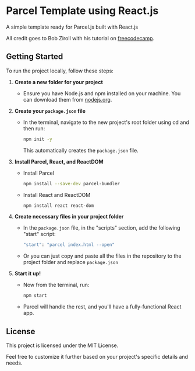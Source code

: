 # Parcel Template using React.js

A simple template ready for Parcel.js built with React.js

All credit goes to Bob Ziroll with his tutorial on [freecodecamp](https://www.freecodecamp.org/news/how-to-up-a-react-app-with-parcel/).

## Getting Started

To run the project locally, follow these steps:

1. **Create a new folder for your project**
   - Ensure you have Node.js and npm installed on your machine. You can download them from [nodejs.org](https://nodejs.org/).

2. **Create your `package.json` file**
   - In the terminal, navigate to the new project's root folder using cd and then run:
     
     ```bash
     npm init -y
     ```
     This automatically creates the `package.json` file.

3. **Install Parcel, React, and ReactDOM**
   - Install Parcel

       
     ```bash
     npm install --save-dev parcel-bundler
     ```
   - Install React and ReactDOM

       
     ```bash
     npm install react react-dom
     ```
4. **Create necessary files in your project folder**
   - In the `package.json` file, in the "scripts" section, add the following "start" script:
     
     ```bash
     "start": "parcel index.html --open"
     ```
   - Or you can just copy and paste all the files in the repository to the project folder and replace `package.json`

5. **Start it up!**
   - Now from the terminal, run:
     
     ```bash
     npm start
     ```
   - Parcel will handle the rest, and you'll have a fully-functional React app.

## License

This project is licensed under the MIT License.

Feel free to customize it further based on your project's specific details and needs.



